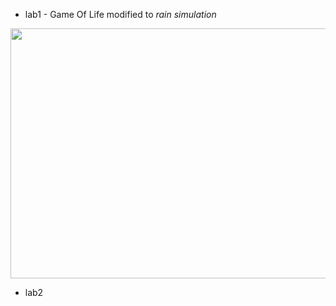 - lab1 -  Game Of Life modified to *rain simulation*

<img src="https://user-images.githubusercontent.com/64365037/156900011-304c8dd6-a540-4c83-8304-9dfe577e5637.png" width="600" height="400" />

- lab2
